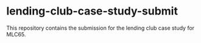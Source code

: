 # lending-club-case-study-submit
This repository contains the submission for the lending club case study for MLC65.

